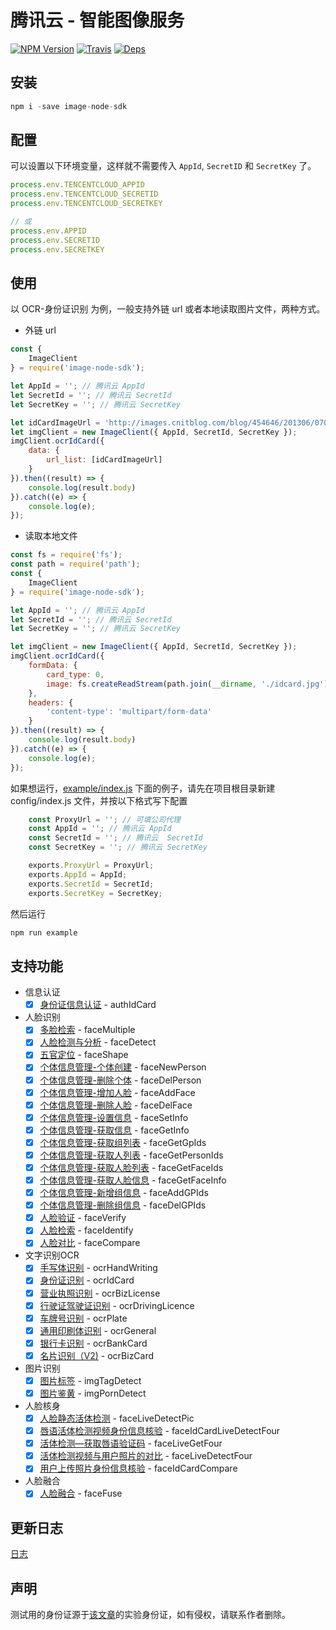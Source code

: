 # 腾讯云 - 智能图像服务

[![NPM Version](https://img.shields.io/npm/v/image-node-sdk.svg?style=flat)](https://www.npmjs.com/package/image-node-sdk)
[![Travis](https://img.shields.io/travis/TencentCloudBase/image-node-sdk.svg)](https://travis-ci.org/TencentCloudBase/image-node-sdk)
[![Deps](https://david-dm.org/TencentCloudBase/image-node-sdk.svg)](https://david-dm.org/TencentCloudBase/image-node-sdk)

## 安装

```javascript
npm i -save image-node-sdk
```
## 配置

可以设置以下环境变量，这样就不需要传入 `AppId`, `SecretID` 和 `SecretKey` 了。
```javascript
process.env.TENCENTCLOUD_APPID
process.env.TENCENTCLOUD_SECRETID
process.env.TENCENTCLOUD_SECRETKEY

// 或
process.env.APPID
process.env.SECRETID
process.env.SECRETKEY
```

## 使用

以 OCR-身份证识别 为例，一般支持外链 url 或者本地读取图片文件，两种方式。

* 外链 url

```javascript
const {
    ImageClient
} = require('image-node-sdk');

let AppId = ''; // 腾讯云 AppId
let SecretId = ''; // 腾讯云 SecretId
let SecretKey = ''; // 腾讯云 SecretKey

let idCardImageUrl = 'http://images.cnitblog.com/blog/454646/201306/07090518-029ff26fac014d72a7786937e8319c78.jpg';
let imgClient = new ImageClient({ AppId, SecretId, SecretKey });
imgClient.ocrIdCard({
    data: {
        url_list: [idCardImageUrl]
    }
}).then((result) => {
    console.log(result.body)
}).catch((e) => {
    console.log(e);
});
```
* 读取本地文件

```javascript
const fs = require('fs');
const path = require('path');
const {
    ImageClient
} = require('image-node-sdk');

let AppId = ''; // 腾讯云 AppId
let SecretId = ''; // 腾讯云 SecretId
let SecretKey = ''; // 腾讯云 SecretKey

let imgClient = new ImageClient({ AppId, SecretId, SecretKey });
imgClient.ocrIdCard({
    formData: {
        card_type: 0,
        image: fs.createReadStream(path.join(__dirname, './idcard.jpg'))
    },
    headers: {
        'content-type': 'multipart/form-data'
    }
}).then((result) => {
    console.log(result.body)
}).catch((e) => {
    console.log(e);
});
```

如果想运行，[example/index.js](./example/index.js) 下面的例子，请先在项目根目录新建 config/index.js 文件，并按以下格式写下配置

```javascript
    const ProxyUrl = ''; // 可填公司代理
    const AppId = ''; // 腾讯云 AppId
    const SecretId = ''; // 腾讯云  SecretId
    const SecretKey = ''; // 腾讯云 SecretKey

    exports.ProxyUrl = ProxyUrl;
    exports.AppId = AppId;
    exports.SecretId = SecretId;
    exports.SecretKey = SecretKey;
```

然后运行

```javascript
npm run example
```


## 支持功能
* 信息认证
    - [x] [身份证信息认证](https://cloud.tencent.com/document/product/641/13391) - authIdCard

* 人脸识别
    - [x] [多脸检索](https://cloud.tencent.com/document/product/641/14349) - faceMultiple
    - [x] [人脸检测与分析](https://cloud.tencent.com/document/product/641/12415) - faceDetect
    - [x] [五官定位](https://cloud.tencent.com/document/product/641/12416) - faceShape
    - [x] [个体信息管理-个体创建](https://cloud.tencent.com/document/product/641/12417#.E4.B8.AA.E4.BD.93.E5.88.9B.E5.BB.BA) - faceNewPerson
    - [x] [个体信息管理-删除个体](https://cloud.tencent.com/document/product/641/12417#.E5.88.A0.E9.99.A4.E4.B8.AA.E4.BD.93) - faceDelPerson
    - [x] [个体信息管理-增加人脸](https://cloud.tencent.com/document/product/641/12417#.E5.A2.9E.E5.8A.A0.E4.BA.BA.E8.84.B8) - faceAddFace
    - [x] [个体信息管理-删除人脸](https://cloud.tencent.com/document/product/641/12417#.E5.88.A0.E9.99.A4.E4.BA.BA.E8.84.B8) - faceDelFace
    - [x] [个体信息管理-设置信息](https://cloud.tencent.com/document/product/641/12417#.E8.AE.BE.E7.BD.AE.E4.BF.A1.E6.81.AF) - faceSetInfo
    - [x] [个体信息管理-获取信息](https://cloud.tencent.com/document/product/641/12417#.E8.8E.B7.E5.8F.96.E4.BF.A1.E6.81.AF) - faceGetInfo
    - [x] [个体信息管理-获取组列表](https://cloud.tencent.com/document/product/641/12417#.E8.8E.B7.E5.8F.96.E7.BB.84.E5.88.97.E8.A1.A8) - faceGetGpIds
    - [x] [个体信息管理-获取人列表](https://cloud.tencent.com/document/product/641/12417#.E8.8E.B7.E5.8F.96.E4.BA.BA.E5.88.97.E8.A1.A8) - faceGetPersonIds
    - [x] [个体信息管理-获取人脸列表](https://cloud.tencent.com/document/product/641/12417#.E8.8E.B7.E5.8F.96.E4.BA.BA.E8.84.B8.E5.88.97.E8.A1.A8) - faceGetFaceIds
    - [x] [个体信息管理-获取人脸信息](https://cloud.tencent.com/document/product/641/12417#.E8.8E.B7.E5.8F.96.E4.BA.BA.E8.84.B8.E4.BF.A1.E6.81.AF) - faceGetFaceInfo
    - [x] [个体信息管理-新增组信息](https://cloud.tencent.com/document/product/641/12417#person.E6.96.B0.E5.A2.9E.E7.BB.84.E4.BF.A1.E6.81.AF) - faceAddGPIds
    - [x] [个体信息管理-删除组信息](https://cloud.tencent.com/document/product/641/12417#person.E5.88.A0.E9.99.A4.E7.BB.84.E4.BF.A1.E6.81.AF) - faceDelGPIds
    - [x] [人脸验证](https://cloud.tencent.com/document/product/641/12418) - faceVerify
    - [x] [人脸检索](https://cloud.tencent.com/document/product/641/12419) - faceIdentify
    - [x] [人脸对比](https://cloud.tencent.com/document/product/641/12420) - faceCompare

* 文字识别OCR
    - [x] [手写体识别](https://cloud.tencent.com/document/product/641/12838) - ocrHandWriting
    - [x] [身份证识别](https://cloud.tencent.com/document/product/641/12424) - ocrIdCard
    - [x] [营业执照识别](https://cloud.tencent.com/document/product/641/12425) - ocrBizLicense
    - [x] [行驶证驾驶证识别](https://cloud.tencent.com/document/product/641/12426) - ocrDrivingLicence
    - [x] [车牌号识别](https://cloud.tencent.com/document/product/641/12427) - ocrPlate
    - [x] [通用印刷体识别](https://cloud.tencent.com/document/product/641/12428) - ocrGeneral
    - [x] [银行卡识别](https://cloud.tencent.com/document/product/641/12429) - ocrBankCard
    - [x] [名片识别（V2)](https://cloud.tencent.com/document/product/641/13209) - ocrBizCard

* 图片识别
    - [x] [图片标签](https://cloud.tencent.com/document/product/641/12421) - imgTagDetect
    - [x] [图片鉴黄](https://cloud.tencent.com/document/product/641/12422) - imgPornDetect

* 人脸核身
    - [x] [人脸静态活体检测](https://cloud.tencent.com/document/product/641/12558) - faceLiveDetectPic
    - [x] [唇语活体检测视频身份信息核验](https://cloud.tencent.com/document/product/641/12430) - faceIdCardLiveDetectFour
    - [x] [活体检测—获取唇语验证码](https://cloud.tencent.com/document/product/641/12431) - faceLiveGetFour
    - [x] [活体检测视频与用户照片的对比](https://cloud.tencent.com/document/product/641/12432) - faceLiveDetectFour
    - [x] [用户上传照片身份信息核验](https://cloud.tencent.com/document/product/641/12433) - faceIdCardCompare

* 人脸融合
    - [x] [人脸融合](https://cloud.tencent.com/document/product/670/14357) - faceFuse

## 更新日志
[日志](./CHANGELOG.md)

## 声明
测试用的身份证源于[该文章](https://blog.csdn.net/kaka20080622/article/details/50563069)的实验身份证，如有侵权，请联系作者删除。
